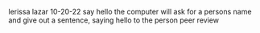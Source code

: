 lerissa lazar
10-20-22
say hello
the computer will ask for a persons name and give out a sentence, saying hello to the person
peer review
